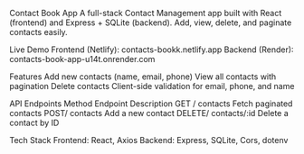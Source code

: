 Contact Book App
A full-stack Contact Management app built with React (frontend) and Express + SQLite (backend).
Add, view, delete, and paginate contacts easily.

Live Demo
Frontend (Netlify): contacts-bookk.netlify.app
Backend (Render): contacts-book-app-u14t.onrender.com

Features
Add new contacts (name, email, phone)
View all contacts with pagination
Delete contacts
Client-side validation for email, phone, and name

API Endpoints
Method	Endpoint	Description
GET	/   contacts	Fetch paginated contacts
POST/   contacts	Add a new contact
DELETE/ contacts/:id	Delete a contact by ID

Tech Stack
Frontend: React, Axios
Backend: Express, SQLite, Cors, dotenv

